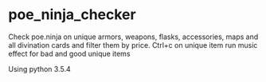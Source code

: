 # poe_ninja_checker
Check poe.ninja on unique armors, weapons, flasks, accessories, maps and all divination cards and filter them by price. Ctrl+c on unique item run music effect for bad and good unique items 

Using python 3.5.4